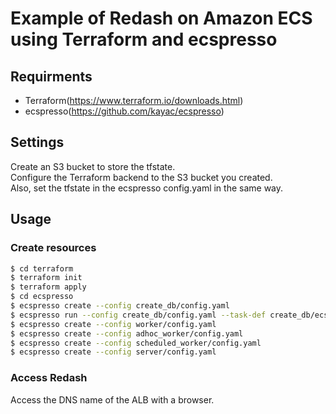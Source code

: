 # Example of Redash on Amazon ECS using Terraform and ecspresso

## Requirments
- Terraform(https://www.terraform.io/downloads.html)
- ecspresso(https://github.com/kayac/ecspresso)

## Settings
Create an S3 bucket to store the tfstate.  
Configure the Terraform backend to the S3 bucket you created.  
Also, set the tfstate in the ecspresso config.yaml in the same way.

## Usage

### Create resources

```sh
$ cd terraform
$ terraform init
$ terraform apply
$ cd ecspresso
$ ecspresso create --config create_db/config.yaml
$ ecspresso run --config create_db/config.yaml --task-def create_db/ecs-task-def.json
$ ecspresso create --config worker/config.yaml
$ ecspresso create --config adhoc_worker/config.yaml
$ ecspresso create --config scheduled_worker/config.yaml
$ ecspresso create --config server/config.yaml
```

### Access Redash
Access the DNS name of the ALB with a browser.
